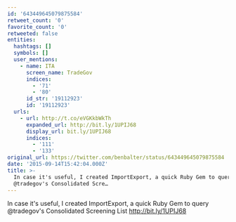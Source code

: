 ```yaml
---
id: '643449645079875584'
retweet_count: '0'
favorite_count: '0'
retweeted: false
entities:
  hashtags: []
  symbols: []
  user_mentions:
    - name: ITA
      screen_name: TradeGov
      indices:
        - '71'
        - '80'
      id_str: '19112923'
      id: '19112923'
  urls:
    - url: http://t.co/eVGKkbWkTh
      expanded_url: http://bit.ly/1UPIJ68
      display_url: bit.ly/1UPIJ68
      indices:
        - '111'
        - '133'
original_url: https://twitter.com/benbalter/status/643449645079875584
date: '2015-09-14T15:42:04.000Z'
title: >-
  In case it's useful, I created ImportExport, a quick Ruby Gem to query
  @tradegov's Consolidated Scre…
---
```


In case it's useful, I created ImportExport, a quick Ruby Gem to query @tradegov's Consolidated Screening List http://bit.ly/1UPIJ68